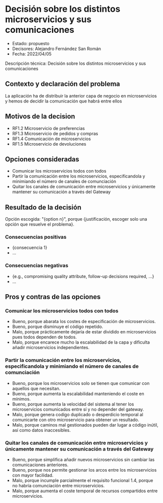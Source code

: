# Decisión sobre los distintos microservicios y sus comunicaciones

* Estado: propuesto
* Decisores: Alejandro Fernández San Román
* Fecha: 2022/04/05

Descripción técnica: Decisión sobre los distintos microservicios y sus comunicaciones

## Contexto y declaración del problema

La aplicación ha de distribuir la anterior capa de negocio en microservicios y hemos de decidir la comunicación que habrá entre ellos

## Motivos de la decision 

* RF1.2 Microservicio de preferencias
* RF1.3 Microservicio de pedidos y compras
* RF1.4 Comunicación de microservicios
* RF1.5 Microservicio de devoluciones

## Opciones consideradas

* Comunicar los microservicios todos con todos
* Partir la comunicación entre los microservicios, especificandola y minimiando el número de canales de comunciación
* Quitar los canales de comunicación entre microservicios y únicamente mantener su comunicación a través del Gateway

## Resultado de la decisión

Opción escogida: "{option n}", porque {justificación, escoger solo una opción que resuelve el problema}.

### Consecuencias positivas <!-- opcional -->

* {consecuencia 1}
* …

### Consecuencias negativas <!-- opcional -->

* {e.g., compromising quality attribute, follow-up decisions required, …}
* …

## Pros y contras de las opciones

### Comunicar los microservicios todos con todos

* Bueno, porque abarata los costes de especificación de microservicios.
* Bueno, porque disminuye el código repetido.
* Malo, porque prácticamente dejaría de estar dividido en microservicios pues todos dependen de todos.
* Malo, porque encarece mucho la escalabilidad de la capa y dificulta añadir microservicios independientes.

### Partir la comunicación entre los microservicios, especificandola y minimiando el número de canales de comunciación


* Bueno, porque los microservicios solo se tienen que comunicar con aquellos que necesitan.
* Bueno, porque aumenta la escalabilidad manteniendo el coste en mínimos.
* Bueno, porque aumenta la velocidad del sistema al tener los microservicios comunicados entre sí y no depender del gateway.
* Malo, porque genera codigo duplicado o desperdicio temporal al comunicarte con otro microservicio para obtener un resultado.
* Malo, porque caminos mal gestionados pueden dar lugar a código inútil, así como datos inaccesibles.

### Quitar los canales de comunicación entre microservicios y únicamente mantener su comunicación a través del Gateway


* Bueno, porque simplifica añadir nuevos microservicios sin cambiar las comunicaciones anteriores.
* Bueno, porque nos permite gestionar los arcos entre los microservicios con mayor facilidad.
* Malo, porque incumple parcialmente el requisito funcional 1.4, porque no habría comunciación entre microservicios.
* Malo, porque aumenta el coste temporal de recursos compartidos entre microservicios.








